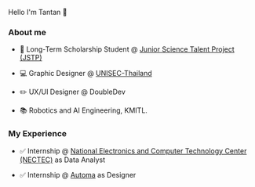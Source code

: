 Hello I'm Tantan 🤩 

### About me

* 🏅 Long-Term Scholarship Student @ [Junior Science Talent Project (JSTP)]([https://www.nectec.or.th/](https://www.nstda.or.th/jstp/))

* 💻 Graphic Designer @ [UNISEC-Thailand](https://www.facebook.com/unisecthailand)

* ✏️ UX/UI Designer @ DoubleDev

* 📚 Robotics and AI Engineering, KMITL.

### My Experience

* ✅ Internship @ [National Electronics and Computer Technology Center (NECTEC)](https://www.nectec.or.th/) as Data Analyst

* ✅ Internship @ [Automa](https://automarobotics.wixsite.com/zoocial?fbclid=IwAR0AzYKC6Bi59RgPZ3o1NmfxPP_eRI4exxg1BzLnL3z_nCw618XfQAsbvIk) as Designer
